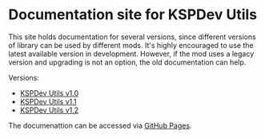 # Documentation site for KSPDev Utils

This site holds documentation for several versions, since different versions of library can be used by different mods. It's highly encouraged to use the latest available version in development. However, if the mod uses a legacy version and upgrading is not an option, the old documentation can help.

Versions:

* [KSPDev Utils v1.0](v1.0)
* [KSPDev Utils v1.1](v1.1)
* [KSPDev Utils v1.2](v1.2)

The documenattion can be accessed via [GitHub Pages](https://ihsoft.github.io/KSPDev_Utils/).
